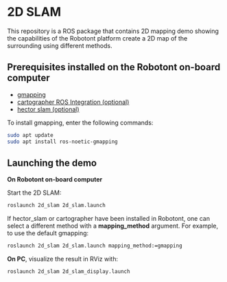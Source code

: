 # 2D SLAM
This repository is a ROS package that contains 2D mapping demo showing the capabilities of the Robotont platform create a 2D map of the surrounding using different methods.

## Prerequisites installed on the Robotont on-board computer
 * [gmapping](https://wiki.ros.org/gmapping)
 * [cartographer ROS Integration (optional)](https://google-cartographer-ros.readthedocs.io/en/latest/)
 * [hector slam (optional)](http://wiki.ros.org/hector_slam)

To install gmapping, enter the following commands:<br/>
```bash
sudo apt update
sudo apt install ros-noetic-gmapping
```


## Launching the demo

**On Robotont on-board computer**

Start the 2D SLAM:
```bash
roslaunch 2d_slam 2d_slam.launch
```

If hector_slam or cartographer have been installed in Robotont, one can select a different method with a **mapping_method** argument. For example, to use the default gmapping:

```bash
roslaunch 2d_slam 2d_slam.launch mapping_method:=gmapping
```

**On PC**, visualize the result in RViz with:<br/>
```bash
roslaunch 2d_slam 2d_slam_display.launch
```